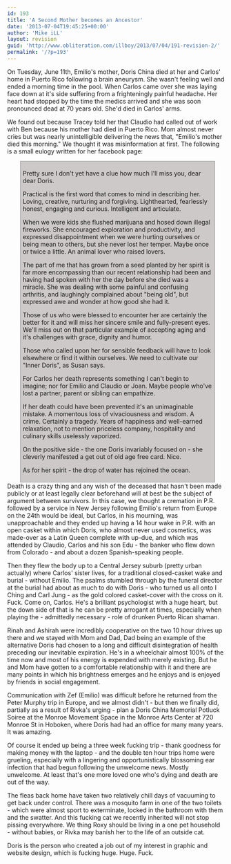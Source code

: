 ```yaml
---
id: 193
title: 'A Second Mother becomes an Ancestor'
date: '2013-07-04T19:45:25+00:00'
author: 'Mike iLL'
layout: revision
guid: 'http://www.obliteration.com/illboy/2013/07/04/191-revision-2/'
permalink: '/?p=193'
---
```


On Tuesday, June 11th, Emilio's mother, Doris China died at her and Carlos' home in Puerto Rico following a brain aneurysm. She wasn't feeling well and ended a morning time in the pool. When Carlos came over she was laying face down at it's side suffering from a frighteningly painful headache. Her heart had stopped by the time the medics arrived and she was soon pronounced dead at 70 years old. She'd died in Carlos' arms.

We found out because Tracey told her that Claudio had called out of work with Ben because his mother had died in Puerto Rico. Mom almost never cries but was nearly unintelligible delivering the news that, "Emilio's mother died this morning." We thought it was misinformation at first. The following is a small eulogy written for her facebook page:
<div style="width: 440px; background-color: #cdc9c9; margin-left: 30px; border: 1px solid #999; padding: 5px;">

Pretty sure I don't yet have a clue how much I'll miss you, dear dear Doris.

Practical is the first word that comes to mind in describing her. Loving, creative, nurturing and forgiving. Lighthearted, fearlessly honest, engaging and curious. Intelligent and articulate.

When we were kids she flushed marijuana and hosed down illegal fireworks. She encouraged exploration and productivity, and expressed disappointment when we were hurting ourselves or being mean to others, but she never lost her temper. Maybe once or twice a little. An animal lover who raised lovers.

The part of me that has grown from a seed planted by her spirit is far more encompassing than our recent relationship had been and having had spoken with her the day before she died was a miracle. She was dealing with some painful and confusing arthritis, and laughingly complained about "being old", but expressed awe and wonder at how good she had it.

Those of us who were blessed to encounter her are certainly the better for it and will miss her sincere smile and fully-present eyes. We'll miss out on that particular example of accepting aging and it's challenges with grace, dignity and humor.

Those who called upon her for sensible feedback will have to look elsewhere or find it within ourselves. We need to cultivate our "Inner Doris", as Susan says.

For Carlos her death represents something I can't begin to imagine; nor for Emilio and Claudio or Joan. Maybe people who've lost a partner, parent or sibling can empathize.

If her death could have been prevented it's an unimaginable mistake. A momentous loss of vivaciousness and wisdom. A crime. Certainly a tragedy. Years of happiness and well-earned relaxation, not to mention priceless company, hospitality and culinary skills uselessly vaporized.

On the positive side - the one Doris invariably focused on - she cleverly manifested a get out of old age free card. Nice.

As for her spirit - the drop of water has rejoined the ocean.

</div>
Death is a crazy thing and any wish of the deceased that hasn't been made publicly or at least legally clear beforehand will at best be the subject of argument between survivors. In this case, we thought a cremation in P.R. followed by a service in New Jersey following Emilio's return from Europe on the 24th would be ideal, but Carlos, in his mourning, was unapproachable and they ended up having a 14 hour wake in P.R. with an open casket within which Doris, who almost never used cosmetics, was made-over as a Latin Queen complete with up-due, and which was attended by Claudio, Carlos and his son Edu - the banker who flew down from Colorado - and about a dozen Spanish-speaking people.

Then they flew the body up to a Central Jersey suburb (pretty urban actually) where Carlos' sister lives, for a traditional closed-casket wake and burial - without Emilio. The psalms stumbled through by the funeral director at the burial had about as much to do with Doris - who turned us all onto I Ching and Carl Jung - as the gold colored casket-cover with the cross on it. Fuck. Come on, Carlos. He's a brilliant psychologist with a huge heart, but the down side of that is he can be pretty arrogant at times, especially when playing the - admittedly necessary - role of drunken Puerto Rican shaman.

Rinah and Ashirah were incredibly cooperative on the two 10 hour drives up there and we stayed with Mom and Dad, Dad being an example of the alternative Doris had chosen to a long and difficult disintegration of health preceding our inevitable expiration. He's in a wheelchair almost 100% of the time now and most of his energy is expended with merely existing. But he and Mom have gotten to a comfortable relationship with it and there are many points in which his brightness emerges and he enjoys and is enjoyed by friends in social engagement.

Communication with Zef (Emilio) was difficult before he returned from the Peter Murphy trip in Europe, and we almost didn't - but then we finally did, partially as a result of Rivka's urging - plan a Doris China Memorial Potluck Soiree at the Monroe Movement Space in the Monroe Arts Center at 720 Monroe St in Hoboken, where Doris had had an office for many many years. It was amazing.

Of course it ended up being a three week fucking trip - thank goodness for making money with the laptop - and the double ten hour trips home were grueling, especially with a lingering and opportunistically blossoming ear infection that had begun following the unwelcome news. Mostly unwelcome. At least that's one more loved one who's dying and death are out of the way.

The fleas back home have taken two relatively chill days of vacuuming to get back under control. There was a mosquito farm in one of the two toilets - which were almost sport to exterminate, locked in the bathroom with them and the swatter. And this fucking cat we recently inherited will not stop pissing everywhere. We thing Roxy should be living in a one pet household - without babies, or Rivka may banish her to the life of an outside cat.

Doris is the person who created a job out of my interest in graphic and website design, which is fucking huge. Huge. Fuck.